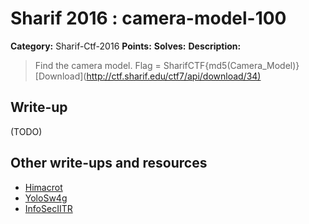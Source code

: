 # Sharif 2016 : camera-model-100

**Category:** Sharif-Ctf-2016
**Points:**
**Solves:**
**Description:**

> Find the camera model.  Flag = SharifCTF{md5(Camera_Model)} [Download](<http://ctf.sharif.edu/ctf7/api/download/34)>

## Write-up

(TODO)

## Other write-ups and resources

* [Himacrot](https://github.com/spyoff/ctf-writeup/tree/master/sharifctf-2016/misc-100-camera-model)
* [YoloSw4g](https://github.com/Iansus/writeups/tree/master/2016/SharifCTF7/Pwn-CameraModel)
* [InfoSecIITR](https://github.com/InfoSecIITR/write-ups/tree/master/2016/SharifCTF-2016/misc-100)
